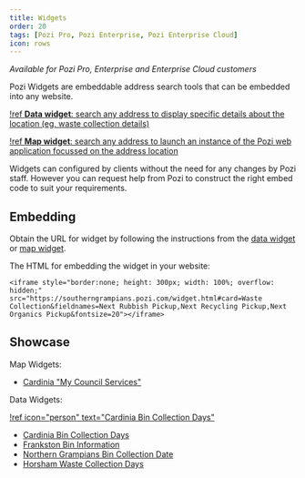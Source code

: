 ```yaml
---
title: Widgets
order: 20
tags: [Pozi Pro, Pozi Enterprise, Pozi Enterprise Cloud]
icon: rows
---
```


*Available for Pozi Pro, Enterprise and Enterprise Cloud customers*

Pozi Widgets are embeddable address search tools that can be embedded into any website.

[!ref **Data widget**: search any address to display specific details about the location (eg, waste collection details)](/admin-guide/widgets/data-widget/)

[!ref **Map widget**: search any address to launch an instance of the Pozi web application focussed on the address location](/admin-guide/widgets/map-widget/)

Widgets can configured by clients without the need for any changes by Pozi staff. However you can request help from Pozi to construct the right embed code to suit your requirements.

## Embedding

Obtain the URL for widget by following the instructions from the [data widget](/admin-guide/widgets/data-widget/) or [map widget](/admin-guide/widgets/map-widget/).

The HTML for embedding the widget in your website:

```
<iframe style="border:none; height: 300px; width: 100%; overflow: hidden;" src="https://southerngrampians.pozi.com/widget.html#card=Waste Collection&fieldnames=Next Rubbish Pickup,Next Recycling Pickup,Next Organics Pickup&fontsize=20"></iframe>
```

## Showcase

Map Widgets:

* [Cardinia "My Council Services"](https://www.cardinia.vic.gov.au/)

Data Widgets:

[!ref icon="person" text="Cardinia Bin Collection Days"](https://www.cardinia.vic.gov.au/binday#section-3-check-your-bin-collection-days-online)

* [Cardinia Bin Collection Days](https://www.cardinia.vic.gov.au/binday#section-3-check-your-bin-collection-days-online)
* [Frankston Bin Information](https://www.frankston.vic.gov.au/My-Property/Waste-and-recycling/My-bins/Bin-collections)
* [Northern Grampians Bin Collection Date](https://www.ngshire.vic.gov.au/Residents/Bins-recycling-and-waste/Check-your-bin-collection-date)
* [Horsham Waste Collection Days](https://www.hrcc.vic.gov.au/Residents/Waste-and-recycling/Waste-collection-services)
